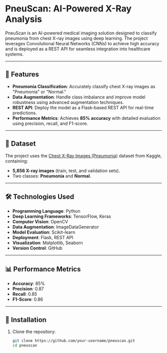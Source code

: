# PneuScan: AI-Powered X-Ray Analysis

PneuScan is an AI-powered medical imaging solution designed to classify pneumonia from chest X-ray images using deep learning. The project leverages Convolutional Neural Networks (CNNs) to achieve high accuracy and is deployed as a REST API for seamless integration into healthcare systems.

---

## 🚀 **Features**
- **Pneumonia Classification**: Accurately classify chest X-ray images as "Pneumonia" or "Normal."
- **Data Augmentation**: Handle class imbalance and improve model robustness using advanced augmentation techniques.
- **REST API**: Deploy the model as a Flask-based REST API for real-time predictions.
- **Performance Metrics**: Achieves **85% accuracy** with detailed evaluation using precision, recall, and F1-score.

---

## 📂 **Dataset**
The project uses the [Chest X-Ray Images (Pneumonia)](https://www.kaggle.com/paultimothymooney/chest-xray-pneumonia) dataset from Kaggle, containing:
- **5,856 X-ray images** (train, test, and validation sets).
- Two classes: **Pneumonia** and **Normal**.

---

## 🛠️ **Technologies Used**
- **Programming Language**: Python
- **Deep Learning Frameworks**: TensorFlow, Keras
- **Computer Vision**: OpenCV
- **Data Augmentation**: ImageDataGenerator
- **Model Evaluation**: Scikit-learn
- **Deployment**: Flask, REST API
- **Visualization**: Matplotlib, Seaborn
- **Version Control**: GitHub

---

## 📊 **Performance Metrics**
- **Accuracy**: 85%
- **Precision**: 0.87
- **Recall**: 0.85
- **F1-Score**: 0.86

---

## 🚀 **Installation**
1. Clone the repository:
   ```bash
   git clone https://github.com/your-username/pneuscan.git
   cd pneuscan
